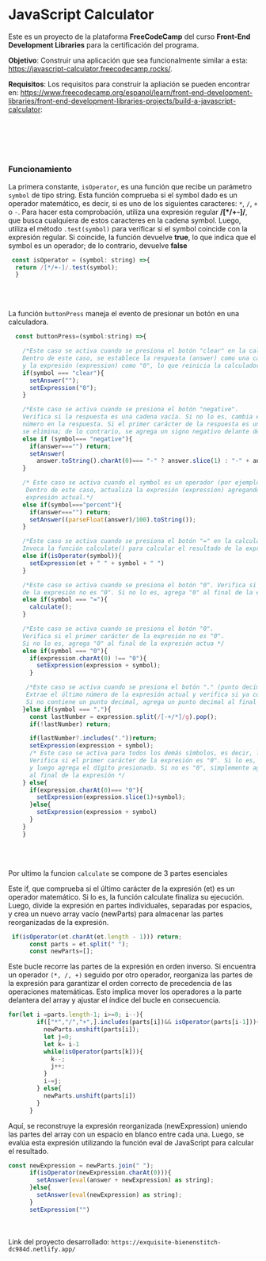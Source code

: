 # JavaScript Calculator 

Este es un proyecto de la plataforma **FreeCodeCamp** del curso **Front-End Development Libraries** para la certificación del programa.




**Objetivo**: Construir una aplicación que sea funcionalmente similar a esta: https://javascript-calculator.freecodecamp.rocks/.

**Requisitos**: Los requisitos para construir la apliación se pueden encontrar en: https://www.freecodecamp.org/espanol/learn/front-end-development-libraries/front-end-development-libraries-projects/build-a-javascript-calculator:
 
 
 <br><br>
-------------
### Funcionamiento

La primera constante, `isOperator`, es una función que recibe un parámetro `symbol` de tipo string. Esta función comprueba si el symbol dado es un operador matemático, es decir, si es uno de los siguientes caracteres: `*`, `/`, `+` o `-`. Para hacer esta comprobación, utiliza una expresión regular **/[*/+-]/**, que busca cualquiera de estos caracteres en la cadena symbol. Luego, utiliza el método `.test(symbol)` para verificar si el symbol coincide con la expresión regular. Si coincide, la función devuelve **true**, lo que indica que el symbol es un operador; de lo contrario, devuelve **false**

```javascript
 const isOperator = (symbol: string) =>{
  return /[*/+-]/.test(symbol);
  }
```
<br><br>

La función `buttonPress` maneja el evento de presionar un botón en una calculadora. 
```javascript
  const buttonPress=(symbol:string) =>{

    /*Este caso se activa cuando se presiona el botón "clear" en la calculadora. 
    Dentro de este caso, se establece la respuesta (answer) como una cadena vacía 
    y la expresión (expression) como "0", lo que reinicia la calculadora */
    if(symbol === "clear"){
      setAnswer("");
      setExpression("0");
    }

    /*Este caso se activa cuando se presiona el botón "negative". 
    Verifica si la respuesta es una cadena vacía. Si no lo es, cambia el signo del 
    número en la respuesta. Si el primer carácter de la respuesta es un signo negativo, 
    se elimina; de lo contrario, se agrega un signo negativo delante del número. */
    else if (symbol=== "negative"){
      if(answer==="") return;
      setAnswer(
        answer.toString().charAt(0)=== "-" ? answer.slice(1) : "-" + answer);
    }

    /* Este caso se activa cuando el symbol es un operador (por ejemplo, "+", "-", "*", "/").
     Dentro de este caso, actualiza la expresión (expression) agregando el operador al final de la 
     expresión actual.*/
    else if(symbol==="percent"){
      if(answer==="") return;
      setAnswer((parseFloat(answer)/100).toString());
    }

    /*Este caso se activa cuando se presiona el botón "=" en la calculadora. 
    Invoca la función calculate() para calcular el resultado de la expresión actual.*/
    else if(isOperator(symbol)){
      setExpression(et + " " + symbol + " ")
    }

    /*Este caso se activa cuando se presiona el botón "0". Verifica si el primer carácter 
    de la expresión no es "0". Si no lo es, agrega "0" al final de la expresión actual. */
    else if(symbol === "="){
      calculate();
    }

    /*Este caso se activa cuando se presiona el botón "0". 
    Verifica si el primer carácter de la expresión no es "0". 
    Si no lo es, agrega "0" al final de la expresión actua */
    else if(symbol === "0"){
      if(expression.charAt(0) !== "0"){
        setExpression(expression + symbol);
      }

     /*Este caso se activa cuando se presiona el botón "." (punto decimal). 
     Extrae el último número de la expresión actual y verifica si ya contiene un punto decimal. 
     Si no contiene un punto decimal, agrega un punto decimal al final de la expresión actual */
    }else if(symbol === "."){
      const lastNumber = expression.split(/[-+/*]/g).pop();
      if(!lastNumber) return;

      if(lastNumber?.includes("."))return;
      setExpression(expression + symbol);
      /* Este caso se activa para todos los demás símbolos, es decir, los dígitos del 1 al 9. 
      Verifica si el primer carácter de la expresión es "0". Si lo es, elimina el primer carácter 
      y luego agrega el dígito presionado. Si no es "0", simplemente agrega el dígito presionado 
      al final de la expresión */
    } else{
      if(expression.charAt(0)=== "0"){
        setExpression(expression.slice(1)+symbol);
      }else{
        setExpression(expression + symbol)
      }
    }
    }
```
<br><br>

Por ultimo la funcion `calculate` se compone de 3 partes esenciales

Este if, que comprueba si el último carácter de la expresión (et) es un operador matemático. Si lo es, la función calculate finaliza su ejecución. Luego, divide la expresión en partes individuales, separadas por espacios, y crea un nuevo array vacío (newParts) para almacenar las partes reorganizadas de la expresión.

```javascript
 if(isOperator(et.charAt(et.length - 1))) return;
      const parts = et.split(" ");
      const newParts=[];
```
Este bucle recorre las partes de la expresión en orden inverso. 
Si encuentra un operador `(*, /, +)` seguido por otro operador, reorganiza las partes de la expresión para garantizar el orden correcto de precedencia de las operaciones matemáticas. Esto implica mover los operadores a la parte delantera del array y ajustar el índice del bucle en consecuencia.
```javascript
for(let i =parts.length-1; i>=0; i--){
        if(["*","/","+",].includes(parts[i])&& isOperator(parts[i-1])){
          newParts.unshift(parts[i]);
          let j=0;
          let k= i-1
          while(isOperator(parts[k])){
            k--;
            j++;
          }
          i-=j;
        } else{
          newParts.unshift(parts[i])
        }
      }
```
Aquí, se reconstruye la expresión reorganizada (newExpression) uniendo las partes del array con un espacio en blanco entre cada una. Luego, se evalúa esta expresión utilizando la función eval de JavaScript para calcular el resultado.

```javascript
const newExpression = newParts.join(" ");
      if(isOperator(newExpression.charAt(0))){
        setAnswer(eval(answer + newExpression) as string);
      }else{
        setAnswer(eval(newExpression) as string);
      }
      setExpression("")
```
<br><br>
Link del proyecto desarrollado:
`https://exquisite-bienenstitch-dc984d.netlify.app/`
